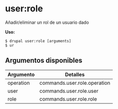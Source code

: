 # user:role
Añadir/eliminar un rol de un usuario dado

**Uso:**
```
$ drupal user:role [arguments]
$ ur  
```

## Argumentos disponibles
Argumento | Detalles
---------|-------------
operation | commands.user.role.operation
user | commands.user.role.user
role | commands.user.role.role
